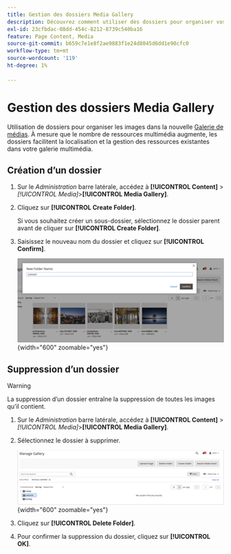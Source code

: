 ```yaml
---
title: Gestion des dossiers Media Gallery
description: Découvrez comment utiliser des dossiers pour organiser vos ressources multimédia.
exl-id: 23cfbdac-08dd-454c-8212-8739c540ba16
feature: Page Content, Media
source-git-commit: b659c7e1e8f2ae9883f1e24d8045d6dd1e90cfc0
workflow-type: tm+mt
source-wordcount: '119'
ht-degree: 1%

---
```


# Gestion des dossiers Media Gallery

Utilisation de dossiers pour organiser les images dans la nouvelle [Galerie de médias](media-gallery.md). À mesure que le nombre de ressources multimédia augmente, les dossiers facilitent la localisation et la gestion des ressources existantes dans votre galerie multimédia.

## Création d’un dossier

1. Sur le _Administration_ barre latérale, accédez à **[!UICONTROL Content]** > _[!UICONTROL Media]_>**[!UICONTROL Media Gallery]**.

1. Cliquez sur **[!UICONTROL Create Folder]**.

   Si vous souhaitez créer un sous-dossier, sélectionnez le dossier parent avant de cliquer sur **[!UICONTROL Create Folder]**.

1. Saisissez le nouveau nom du dossier et cliquez sur **[!UICONTROL Confirm]**.

   ![Nouveau nom de dossier](./assets/media-gallery-folder-name.png){width="600" zoomable="yes"}

## Suppression d’un dossier

>[!WARNING]
>
>La suppression d’un dossier entraîne la suppression de toutes les images qu’il contient.

1. Sur le _Administration_ barre latérale, accédez à **[!UICONTROL Content]** > _[!UICONTROL Media]_>**[!UICONTROL Media Gallery]**.

1. Sélectionnez le dossier à supprimer.

   ![Sélectionner un dossier](./assets/media-gallery-selected-folder.png){width="600" zoomable="yes"}

1. Cliquez sur **[!UICONTROL Delete Folder]**.

1. Pour confirmer la suppression du dossier, cliquez sur **[!UICONTROL OK]**.

